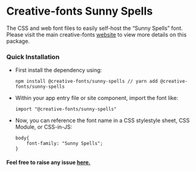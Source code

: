 # Creative-fonts Sunny Spells

The CSS and web font files to easily self-host the “Sunny Spells” font. Please visit the main creative-fonts [website](https://creativefonts.org/preview/sunny-spells) to view more details on this package.

### Quick Installation

- First install the dependency using:

  ```
  npm install @creative-fonts/sunny-spells // yarn add @creative-fonts/sunny-spells
  ```

- Within your app entry file or site component, import the font like:
  ```
  import "@creative-fonts/sunny-spells"
  ```
- Now, you can reference the font name in a CSS stylestyle sheet, CSS Module, or CSS-in-JS:
  ```
  body{
      font-family: "Sunny Spells";
  }
  ```

#### Feel free to raise any issue [here.](https://github.com/creative-fonts/creative-fonts/issues)
